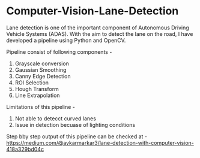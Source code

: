 # Computer-Vision-Lane-Detection

Lane detection is one of the important component of Autonomous Driving Vehicle Systems (ADAS). With the aim to detect the lane on the road, I have developed a pipeline using Python and OpenCV.

Pipeline consist of following components - 
1. Grayscale conversion
2. Gaussian Smoothing
3. Canny Edge Detection
4. ROI Selection
5. Hough Transform 
6. Line Extrapolation

Limitations of this pipeline -
1. Not able to detecct  curved lanes
2. Issue in detection becuase of lighting conditions

Step bby step output of this pipeline can be checked at - https://medium.com/@avkarmarkar3/lane-detection-with-computer-vision-418a329bd04c
